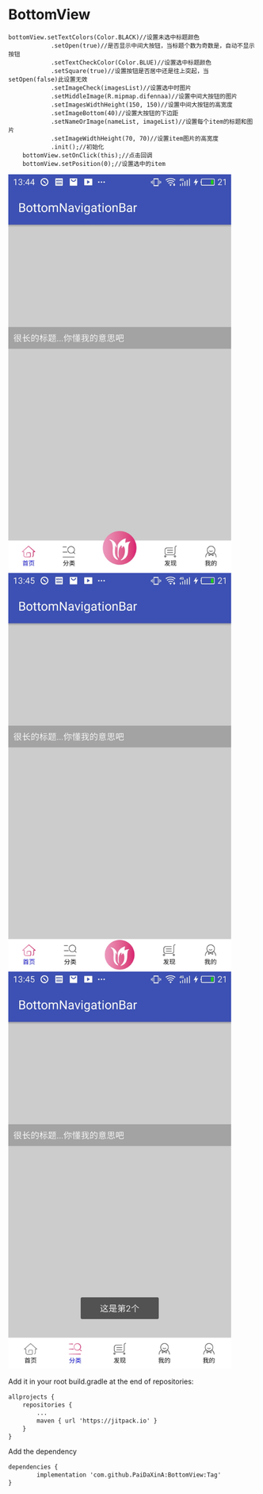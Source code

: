 # BottomView
 	bottomView.setTextColors(Color.BLACK)//设置未选中标题颜色
                .setOpen(true)//是否显示中间大按钮，当标题个数为奇数是，自动不显示按钮
                .setTextCheckColor(Color.BLUE)//设置选中标题颜色
                .setSquare(true)//设置按钮是否居中还是往上突起，当setOpen(false)此设置无效
                .setImageCheck(imagesList)//设置选中时图片
                .setMiddleImage(R.mipmap.difennaa)//设置中间大按钮的图片
                .setImagesWidthHeight(150, 150)//设置中间大按钮的高宽度
                .setImageBottom(40)//设置大按钮的下边距
                .setNameOrImage(nameList, imageList)//设置每个item的标题和图片
                .setImageWidthHeight(70, 70)//设置item图片的高宽度
                .init();//初始化
        bottomView.setOnClick(this);//点击回调
        bottomView.setPosition(0);//设置选中的item
	

<img src="https://github.com/PaiDaXinA/img-folder/blob/master/S81120-13441435.jpg" with="375" height="800" floate="left">
<img src="https://github.com/PaiDaXinA/img-folder/blob/master/S81120-13451101.jpg" with="375" height="800" floate="left">
<img src="https://github.com/PaiDaXinA/img-folder/blob/master/S81120-13455391.jpg" with="375" height="800" floate="left">
	
Add it in your root build.gradle at the end of repositories:

	allprojects {
		repositories {
			...
			maven { url 'https://jitpack.io' }
		}
	}
  
  Add the dependency
  
  	dependencies {
	        implementation 'com.github.PaiDaXinA:BottomView:Tag'
	}
